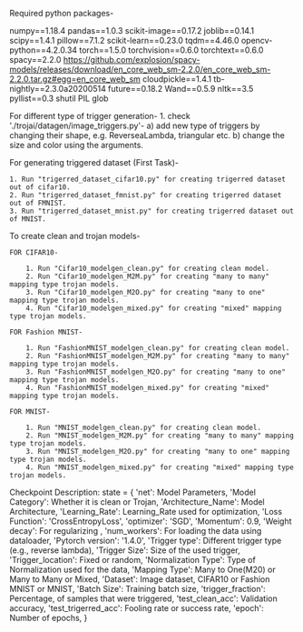 
Required python packages-

numpy==1.18.4
pandas==1.0.3
scikit-image==0.17.2
joblib==0.14.1
scipy==1.4.1
pillow==7.1.2
scikit-learn==0.23.0
tqdm==4.46.0
opencv-python==4.2.0.34
torch==1.5.0
torchvision==0.6.0
torchtext==0.6.0
spacy==2.2.0
https://github.com/explosion/spacy-models/releases/download/en_core_web_sm-2.2.0/en_core_web_sm-2.2.0.tar.gz#egg=en_core_web_sm
cloudpickle==1.4.1
tb-nightly==2.3.0a20200514
future==0.18.2
Wand==0.5.9
nltk==3.5
pyllist==0.3
shutil
PIL
glob



For different type of trigger generation-
	1. check './trojai/datagen/image_triggers.py'-
		a) add new type of triggers by changing their shape, e.g. ReverseaLambda, triangular etc. 
		b) change the size and color using the arguments.   




For generating triggered dataset (First Task)-

	1. Run "trigerred_dataset_cifar10.py" for creating trigerred dataset out of cifar10. 
	2. Run "trigerred_dataset_fmnist.py" for creating trigerred dataset out of FMNIST.
	3. Run "trigerred_dataset_mnist.py" for creating trigerred dataset out of MNIST. 


To create clean and trojan models- 

	FOR CIFAR10-
	
		1. Run "Cifar10_modelgen_clean.py" for creating clean model.
		2. Run "Cifar10_modelgen_M2M.py" for creating "many to many" mapping type trojan models.
		3. Run "Cifar10_modelgen_M2O.py" for creating "many to one" mapping type trojan models. 
		4. Run "Cifar10_modelgen_mixed.py" for creating "mixed" mapping type trojan models.

	FOR Fashion MNIST-
	
		1. Run "FashionMNIST_modelgen_clean.py" for creating clean model.
		2. Run "FashionMNIST_modelgen_M2M.py" for creating "many to many" mapping type trojan models.
		3. Run "FashionMNIST_modelgen_M2O.py" for creating "many to one" mapping type trojan models. 
		4. Run "FashionMNIST_modelgen_mixed.py" for creating "mixed" mapping type trojan models.

	FOR MNIST-
	
		1. Run "MNIST_modelgen_clean.py" for creating clean model.
		2. Run "MNIST_modelgen_M2M.py" for creating "many to many" mapping type trojan models.
		3. Run "MNIST_modelgen_M2O.py" for creating "many to one" mapping type trojan models. 
		4. Run "MNIST_modelgen_mixed.py" for creating "mixed" mapping type trojan models.

Checkpoint Description:
                state = {
                    'net': Model Parameters,
                    'Model Category': Whether it is clean or Trojan,
                    'Architecture_Name': Model Architecture,
                    'Learning_Rate': Learning_Rate used for optimization,
                    'Loss Function': 'CrossEntropyLoss',
                    'optimizer': 'SGD',
                    'Momentum': 0.9,
                    'Weight decay': For regularizing ,
                    'num_workers': For loading the data using dataloader,
                    'Pytorch version': '1.4.0',
                    'Trigger type': Different trigger type (e.g., reverse lambda),
                    'Trigger Size': Size of the used trigger,
                    'Trigger_location': Fixed or random,
                    'Normalization Type': Type of Normalization used for the data,
                    'Mapping Type': Many to One(M20) or Many to Many or Mixed,
                    'Dataset': Image dataset, CIFAR10 or Fashion MNIST or MNIST,
                    'Batch Size': Training batch size,
                    'trigger_fraction': Percentage, of samples that were triggered,
                    'test_clean_acc': Validation accuracy,
                    'test_trigerred_acc': Fooling rate or success rate,
                    'epoch': Number of epochs,
                }

